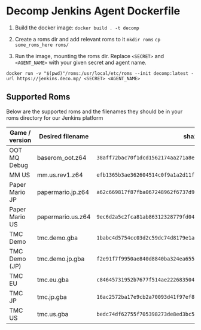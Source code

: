 # Decomp Jenkins Agent Dockerfile

1. Build the docker image:
`docker build . -t decomp`

2. Create a roms dir and add relevant roms to it
`mkdir roms` 
`cp some_roms_here roms/`

3. Run the image, mounting the roms dir. Replace `<SECRET>` and `<AGENT_NAME>` with your given secret and agent name.
```
docker run -v "$(pwd)"/roms:/usr/local/etc/roms --init decomp:latest -url https://jenkins.deco.mp/ <SECRET> <AGENT_NAME>
```

## Supported Roms
Below are the supported roms and the filenames they should be in your roms directory for our Jenkins platform

| Game / version | Desired filename | sha256 |
| ------------- | ------------- | ------------- |
| OOT MQ Debug | baserom_oot.z64 | `38aff72bac70f1dcd1562174aa271a8e136bfa94f585a132ce892e40c4775a6f` |
| MM US | mm.us.rev1.z64 | `efb1365b3ae362604514c0f9a1a2d11f5dc8688ba5be660a37debf5e3be43f2b` |
| Paper Mario JP | papermario.jp.z64 | `a62c669817f87fba067248962f6737d9a8d27e78a843798d739d9d2a39d73874` |
| Paper Mario US | papermario.us.z64 | `9ec6d2a5c2fca81ab86312328779fd042b5f3b920bf65df9f6b87b376883cb5b` |
| TMC Demo  | tmc.demo.gba | `1babc4d5754cc03d2c59dc74d8179e1a5de600b76a93f09667a29080e1bbfb33` |
| TMC Demo (JP) | tmc.demo.jp.gba | `f2e91f7f9950ae840d8840ba324ea65527e235f19b5d2395b75d80fd5a465c4f` |
| TMC EU | tmc.eu.gba | `c84645731952b7677f514ae222683504066334ab2af904e64a8a84ffc1af46c6` |
| TMC JP | tmc.jp.gba | `16ac2572ba17e9cb2a70093d41f97ef8cff66c56417e45ea98adacdc51bb4b38` |
| TMC US | tmc.us.gba | `bedc74df62755f705398273de8ed3bc59be610cf55760d0b9aa277f1f5035e73` |
